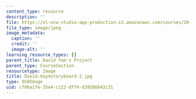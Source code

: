 ```yaml
---
content_type: resource
description: ''
file: https://ol-ocw-studio-app-production.s3.amazonaws.com/courses/20-219-becoming-the-next-bill-nye-writing-and-hosting-the-educational-show-january-iap-2015/cf66a17e35e4c122dff4d39286042c31_David-day4storyboard-2.jpg
file_type: image/jpeg
image_metadata:
  caption: ''
  credit: ''
  image-alt: ''
learning_resource_types: []
parent_title: David Yam's Project
parent_type: CourseSection
resourcetype: Image
title: David-day4storyboard-2.jpg
type: OCWImage
uid: cf66a17e-35e4-c122-dff4-d39286042c31
---
```

